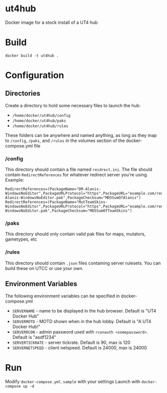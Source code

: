 # ut4hub
Docker image for a stock install of a UT4 hub

# Build
`docker build -t ut4hub .`

# Configuration 

## Directories
Create a directory to hold some necessary files to launch the hub:

- `/home/docker/ut4hub/config` 
- `/home/docker/ut4hub/paks`
- `/home/docker/ut4hub/rules`

These folders can be anywhere and named anything, as long as they map to `/config`, `/paks`, and `/rules` in the volumes section of the docker-compose.yml file

### /config
This directory should contain a file named `reidrect.ini`. The file should contain `RedirectReferences` for whatever redirect server you're using. Example:

```
RedirectReferences=(PackageName="DM-Alanis-WindowsNoEditor",PackageURLProtocol="https",PackageURL="example.com/redirect/DM-Alanis-WindowsNoEditor.pak",PackageChecksum="MD5SumOfAlanis")
RedirectReferences=(PackageName="MutTeamSkins-WindowsNoEditor",PackageURLProtocol="https",PackageURL="example.com/redirect/MutTeamSkins-WindowsNoEditor.pak",PackageChecksum="MD5SumOfTeamSkins")
```

### /paks

This directory should only contain valid pak files for maps, mutators, gametypes, etc

### /rules

This directory should contain `.json` files containing server rulesets. You can build these on UTCC or use your own.

## Environment Variables

The following environment variables can be specified in docker-compose.yml

- `SERVERNAME` - name to be displayed in the hub browser. Default is "UT4 Docker Hub"
- `SERVERMOTD` - MOTD shown when in the hub lobby. Default is "A UT4 Docker Hub!"
- `SERVERRCON` - admin password used with `rconauth <somepassword>`. Default is "asdf1234"
- `SERVERTICKRATE` - server tickrate. Default is 90, max is 120
- `SERVERNETSPEED` - client netspeed. Default is 24000, max is 24000

# Run
Modify `docker-compose.yml.sample` with your settings 
Launch with `docker-compose up -d`

